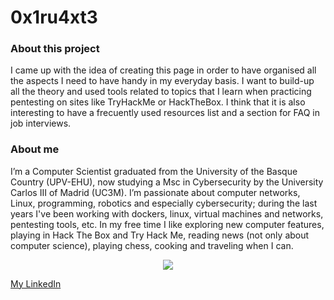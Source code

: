 # 0x1ru4xt3

### About this project
I came up with the idea of creating this page in order to have organised all the aspects I need to have handy in my everyday basis. I want to build-up all the theory and used tools related to topics that I learn when practicing pentesting on sites like TryHackMe or HackTheBox. I think that it is also interesting to have a frecuently used resources list and a section for FAQ in job interviews.  

### About me
I’m a Computer Scientist graduated from the University of the Basque Country (UPV-EHU), now studying a Msc in Cybersecurity by the University Carlos III of Madrid (UC3M). I’m passionate about computer networks, Linux, programming, robotics and especially cybersecurity; during the last years I've been working with dockers, linux, virtual machines and networks, pentesting tools, etc. In my free time I like exploring new computer features, playing in Hack The Box and Try Hack Me, reading news (not only about computer science), playing chess, cooking and traveling when I can.  

<p align="center">
    <img src="https://external-content.duckduckgo.com/iu/?u=https%3A%2F%2Fcdn0.iconfinder.com%2Fdata%2Ficons%2Fcyber-crime-or-threats-blue-set%2F120%2Fhacker_cyber_crime-128.png&f=1&nofb=1" />
</p>

[My LinkedIn](https://www.linkedin.com/in/jonetxauri/)